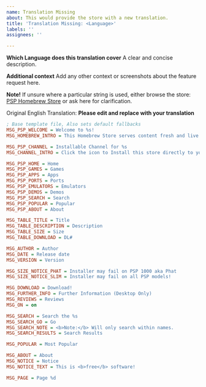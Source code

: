 ```yaml
---
name: Translation Missing
about: This would provide the store with a new translation.
title: 'Translation Missing: <Language>'
labels: ''
assignees: ''

---
```


**Which Language does this translation cover**
A clear and concise description.

**Additional context**
Add any other context or screenshots about the feature request here.

**Note!**
If unsure where a particular string is used, either browse the store: [PSP Homebrew Store](https://psp-dev.org/hb/) or ask here for clarification.

Original English Translation:
**Please edit and replace with your translation**
```ini
; Base template file, Also sets default fallbacks
MSG_PSP_WELCOME = Welcome to %s!
MSG_HOMEBREW_INTRO = This Homebrew Store serves content fresh and live from archive.org specifically for the Sony PSP, no PC needed.<br /><br />This site made possible by the current homebrew preservation efforts by many fine folks from the PSP Homebrew Community Discord.

MSG_PSP_CHANNEL = Installable Channel for %s
MSG_CHANNEL_INTRO = Click the icon to Install this store directly to your Sony PSP!<br /> It will download a small file a create a shortcut in the Internet Radio menu in the XMB!<br /><br />Icon from the PSP Homebrew Community Discord<br />Link to their discord: <a href="https://discord.gg/bePrj9W">https://discord.gg/bePrj9W</a>

MSG_PSP_HOME = Home
MSG_PSP_GAMES = Games
MSG_PSP_APPS = Apps
MSG_PSP_PORTS = Ports
MSG_PSP_EMULATORS = Emulators
MSG_PSP_DEMOS = Demos
MSG_PSP_SEARCH = Search
MSG_PSP_POPULAR = Popular
MSG_PSP_ABOUT = About

MSG_TABLE_TITLE = Title
MSG_TABLE_DESCRIPTION = Description
MSG_TABLE_SIZE = Size
MSG_TABLE_DOWNLOAD = DL#

MSG_AUTHOR = Author
MSG_DATE = Release date
MSG_VERSION = Version

MSG_SIZE_NOTICE_PHAT = Installer may fail on PSP 1000 aka Phat
MSG_SIZE_NOTICE_SLIM = Installer may fail on all PSP models!

MSG_DOWNLOAD = Download!
MSG_FURTHER_INFO = Further Information (Desktop Only)
MSG_REVIEWS = Reviews
MSG_ON = on

MSG_SEARCH = Search the %s
MSG_SEARCH_GO = Go
MSG_SEARCH_NOTE = <b>Note:</b> Will only search within names.
MSG_SEARCH_RESULTS = Search Results

MSG_POPULAR = Most Popular

MSG_ABOUT = About
MSG_NOTICE = Notice
MSG_NOTICE_TEXT = This is <b>free</b> software!

MSG_PAGE = Page %d
```
